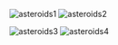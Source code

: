 ![asteroids1](https://github.com/misaacf30/asteroids3D/assets/66347307/482a18fe-23a9-4c76-b372-ec678e52510d)
![asteroids2](https://github.com/misaacf30/asteroids3D/assets/66347307/aa918480-dfe5-45b6-a8d6-61e043912a1e)

![asteroids3](https://github.com/misaacf30/asteroids3D/assets/66347307/53c4167a-faaf-4402-af15-ca8fdac72a83)
![asteroids4](https://github.com/misaacf30/asteroids3D/assets/66347307/95f79cf6-ce89-463f-9dca-c383d55dedc4)
